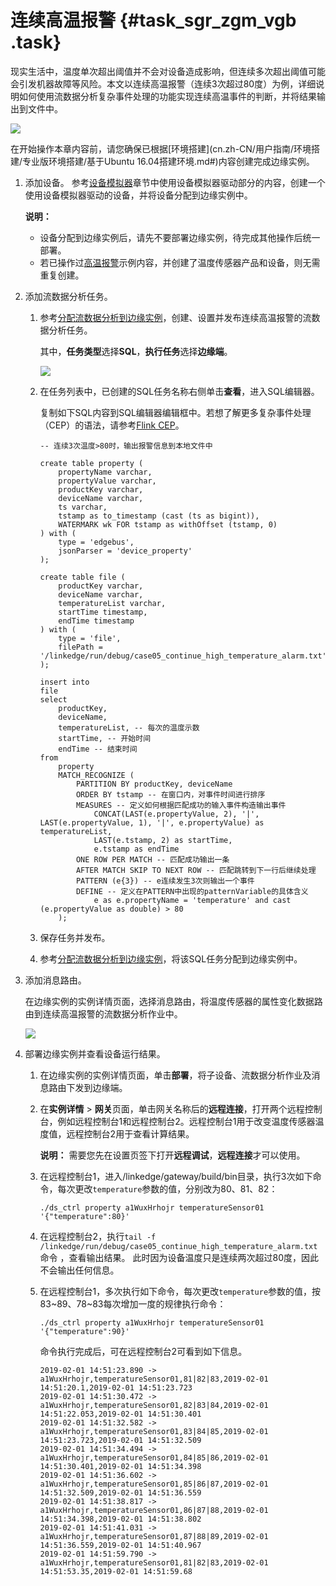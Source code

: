 # 连续高温报警 {#task_sgr_zgm_vgb .task}

现实生活中，温度单次超出阈值并不会对设备造成影响，但连续多次超出阈值可能会引发机器故障等风险。本文以连续高温报警（连续3次超过80度）为例，详细说明如何使用流数据分析复杂事件处理的功能实现连续高温事件的判断，并将结果输出到文件中。

![](http://static-aliyun-doc.oss-cn-hangzhou.aliyuncs.com/assets/img/126696/156033374138966_zh-CN.png)

在开始操作本章内容前，请您确保已根据[环境搭建](cn.zh-CN/用户指南/环境搭建/专业版环境搭建/基于Ubuntu 16.04搭建环境.md#)内容创建完成边缘实例。

1.  添加设备。 参考[设备模拟器](cn.zh-CN/用户指南/运维工具/设备模拟器.md#)章节中使用设备模拟器驱动部分的内容，创建一个使用设备模拟器驱动的设备，并将设备分配到边缘实例中。

    **说明：** 

    -   设备分配到边缘实例后，请先不要部署边缘实例，待完成其他操作后统一部署。
    -   若已操作过[高温报警](cn.zh-CN/用户指南/流数据分析/使用示例/高温报警.md#)示例内容，并创建了温度传感器产品和设备，则无需重复创建。
2.  添加流数据分析任务。 
    1.  参考[分配流数据分析到边缘实例](cn.zh-CN/用户指南/流数据分析/分配流数据分析到边缘实例.md#)，创建、设置并发布连续高温报警的流数据分析任务。 

        其中，**任务类型**选择**SQL**，**执行任务**选择**边缘端**。

        ![](http://static-aliyun-doc.oss-cn-hangzhou.aliyuncs.com/assets/img/126696/156033374138985_zh-CN.png)

    2.  在任务列表中，已创建的SQL任务名称右侧单击**查看**，进入SQL编辑器。 

        复制如下SQL内容到SQL编辑器编辑框中。若想了解更多复杂事件处理（CEP）的语法，请参考[Flink CEP](https://help.aliyun.com/document_detail/73845.html)。

        ``` {#codeblock_1az_ae2_jk2}
        -- 连续3次温度>80时，输出报警信息到本地文件中
        
        create table property (
            propertyName varchar,
            propertyValue varchar,
            productKey varchar,
            deviceName varchar,
            ts varchar,
            tstamp as to_timestamp (cast (ts as bigint)),
            WATERMARK wk FOR tstamp as withOffset (tstamp, 0)
        ) with (
            type = 'edgebus',
            jsonParser = 'device_property'
        );
        
        create table file (
            productKey varchar,
            deviceName varchar,
            temperatureList varchar,
            startTime timestamp,
            endTime timestamp
        ) with (
            type = 'file',
            filePath = '/linkedge/run/debug/case05_continue_high_temperature_alarm.txt'
        );
        
        insert into
        file
        select
            productKey,
            deviceName,
            temperatureList, -- 每次的温度示数
            startTime, -- 开始时间
            endTime -- 结束时间
        from
            property
            MATCH_RECOGNIZE (
                PARTITION BY productKey, deviceName
                ORDER BY tstamp -- 在窗口内，对事件时间进行排序
                MEASURES -- 定义如何根据匹配成功的输入事件构造输出事件
                    CONCAT(LAST(e.propertyValue, 2), '|', LAST(e.propertyValue, 1), '|', e.propertyValue) as temperatureList,
                    LAST(e.tstamp, 2) as startTime,
                    e.tstamp as endTime
                ONE ROW PER MATCH -- 匹配成功输出一条
                AFTER MATCH SKIP TO NEXT ROW -- 匹配跳转到下一行后继续处理
                PATTERN (e{3}) -- e连续发生3次则输出一个事件
                DEFINE -- 定义在PATTERN中出现的patternVariable的具体含义
                    e as e.propertyName = 'temperature' and cast (e.propertyValue as double) > 80
            );
        ```

    3.  保存任务并发布。
    4.  参考[分配流数据分析到边缘实例](cn.zh-CN/用户指南/流数据分析/分配流数据分析到边缘实例.md#)，将该SQL任务分配到边缘实例中。
3.  添加消息路由。 

    在边缘实例的实例详情页面，选择消息路由，将温度传感器的属性变化数据路由到连续高温报警的流数据分析作业中。

    ![](http://static-aliyun-doc.oss-cn-hangzhou.aliyuncs.com/assets/img/126696/156033374138989_zh-CN.png)

4.  部署边缘实例并查看设备运行结果。 
    1.  在边缘实例的实例详情页面，单击**部署**，将子设备、流数据分析作业及消息路由下发到边缘端。
    2.  在**实例详情** \> **网关**页面，单击网关名称后的**远程连接**，打开两个远程控制台，例如远程控制台1和远程控制台2。远程控制台1用于改变温度传感器温度值，远程控制台2用于查看计算结果。 

        **说明：** 需要您先在设置页签下打开**远程调试**，**远程连接**才可以使用。

    3.  在远程控制台1，进入/linkedge/gateway/build/bin目录，执行3次如下命令，每次更改`temperature`参数的值，分别改为80、81、82： 

        ``` {#codeblock_k9v_cmc_glc}
        ./ds_ctrl property a1WuxHrhojr temperatureSensor01 '{"temperature":80}'
        ```

    4.  在远程控制台2，执行`tail -f /linkedge/run/debug/case05_continue_high_temperature_alarm.txt`命令 ，查看输出结果。 此时因为设备温度只是连续两次超过80度，因此不会输出任何信息。
    5.  在远程控制台1，多次执行如下命令，每次更改`temperature`参数的值，按83~89、78~83每次增加一度的规律执行命令： 

        ``` {#codeblock_hc6_a8r_863}
        ./ds_ctrl property a1WuxHrhojr temperatureSensor01 '{"temperature":90}'
        ```

        命令执行完成后，可在远程控制台2可看到如下信息。

        ``` {#codeblock_fpn_e6x_owu}
        2019-02-01 14:51:23.890 -> a1WuxHrhojr,temperatureSensor01,81|82|83,2019-02-01 14:51:20.1,2019-02-01 14:51:23.723
        2019-02-01 14:51:30.472 -> a1WuxHrhojr,temperatureSensor01,82|83|84,2019-02-01 14:51:22.053,2019-02-01 14:51:30.401
        2019-02-01 14:51:32.582 -> a1WuxHrhojr,temperatureSensor01,83|84|85,2019-02-01 14:51:23.723,2019-02-01 14:51:32.509
        2019-02-01 14:51:34.494 -> a1WuxHrhojr,temperatureSensor01,84|85|86,2019-02-01 14:51:30.401,2019-02-01 14:51:34.398
        2019-02-01 14:51:36.602 -> a1WuxHrhojr,temperatureSensor01,85|86|87,2019-02-01 14:51:32.509,2019-02-01 14:51:36.559
        2019-02-01 14:51:38.817 -> a1WuxHrhojr,temperatureSensor01,86|87|88,2019-02-01 14:51:34.398,2019-02-01 14:51:38.802
        2019-02-01 14:51:41.031 -> a1WuxHrhojr,temperatureSensor01,87|88|89,2019-02-01 14:51:36.559,2019-02-01 14:51:40.967
        2019-02-01 14:51:59.790 -> a1WuxHrhojr,temperatureSensor01,81|82|83,2019-02-01 14:51:53.35,2019-02-01 14:51:59.68
        ```


